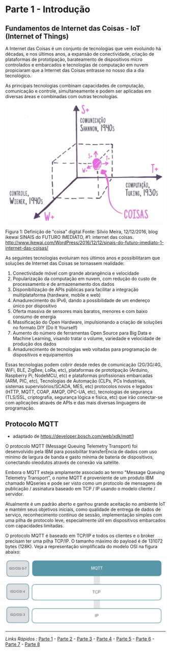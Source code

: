 # Parte 1 - Introdução

## Fundamentos de Internet das Coisas - IoT (Internet of Things)

A Internet das Coisas é um conjunto de tecnologias que vem evoluindo há décadas, e nos últimos anos, a expansão de conectividade, criação de plataformas de prototipação, barateamento de dispositivos micro controlados e embarcados e tecnologias de computação em nuvem propiciaram que a Internet das Coisas entrasse no nosso dia a dia tecnológico.

As principais tecnologias combinam capacidades de computação, comunicação e controle, simultaneamente e podem ser aplicadas em diversas áreas e combinadas com outras tecnologias.

<img src="https://github.com/cesariojr/iotmeetup/blob/master/content/iot.png" width="600">

Figura 1: Definição de "coisa" digital
Fonte: Silvio Meira, 12/12/2016, blog ikewai
SINAIS do FUTURO IMEDIATO, #1: internet das coisas. http://www.ikewai.com/WordPress/2016/12/12/sinais-do-futuro-imediato-1-internet-das-coisas/

As seguintes tecnologias evoluiram nos últimos anos e possibilitaram que soluções de Internet das Coisas se tornassem realidade:
1. Conectividade móvel com grande abrangência e velocidade
2. Popularização da computação em nuvem, com redução do custo de processamento e de armazenamento dos dados
3. Disponibilização de APIs públicas para facilitar a integração multiplataforma (hardware, mobile e web)
4. Amadurecimento do IPv6, dando a possibilidade de um endereço único por dispositivo
5. Oferta massiva de sensores mais baratos, menores e com baixo consumo de energia
6. Massificação do Open Hardware, impulsionando a criação de soluções no formato DIY (Do It Yourself)
7. Aumento do número de ferramentas Open Source para Big Data e Machine Learning, visando tratar o volume, variedade e velocidade de produção dos dados
8. Amadurecimento de tecnologias web voltadas para programação de dispositivos e equipamentos

Essas tecnologias podem cobrir desde redes de comunicação (2G/3G/4G, WiFi, BLE, ZigBee, LoRa, etc), plataformas de prototipação (Arduino, Raspberry Pi, NodeMCU, etc) e plataformas profissionais embarcadas (ARM, PIC, etc), Tecnologias de Automação (CLPs, PCs Industriais, sistemas supervisórios/SCADA, MES, etc) protocolos novos e legados (HTTP, MQTT, COAP, AMQP, OPC-UA, etc), tecnologias de segurança (TLS/SSL, criptografia, segurança lógica e física, etc) que irão conectar-se com aplicações através de APIs e das mais diversas linguagens de programação.

## Protocolo MQTT
* adaptado de https://developer.bosch.com/web/xdk/mqtt1

O protocolo MQTT (Message Queuing Telemetry Transport) foi desenvolvido pela IBM para possibilitar transferÊncia de dados com uso mínimo de largura de banda e gasto mínima de bateria de dispositivos, conectando oleodutos através de conexão via satélite.

Embora o MQTT esteja amplamente associado ao termo "Message Queuing Telemetry Transport", o nome MQTT é proveniente de um produto IBM chamado MQseries e pode ser visto como um protocolo de mensagens de publicação / assinatura baseado em TCP / IP usando o modelo cliente / servidor.

Atualmente é um padrão aberto e ganhou grande aceitação no ambiente IoT e mantém seus objetivos iniciais, como qualidade de entrega de dados de serviço, reconhecimento contínuo de sessão, implementação simples com uma pilha de protocolo leve, especialmente útil em dispositivos embarcados com capacidades limitadas.

O protocolo MQTT é baseado em TCP/IP e todos os clientes e o broker precisam ter uma pilha TCP/IP. O tamanho máximo do payload é de 131072 bytes (128K). Veja a representação simplificada do modelo OSI na figura abaixo:

<img src="https://github.com/cesariojr/iotmeetup/blob/master/content/mqtt.png" width="600">

***
*Links Rápidos :*
[Parte 1](/content/intro.md) - [Parte 2](/content/prereq.md) - [Parte 3](/content/access.md) - [Parte 4](/content/boilerplate.md) - [Parte 5](/content/platform.md) - [Parte 6](/content/device.md) - [Parte 7](/content/view.md) - [Parte 8](/content/nodered.md)
